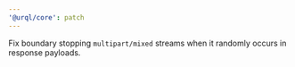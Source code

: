 ```yaml
---
'@urql/core': patch
---
```


Fix boundary stopping `multipart/mixed` streams when it randomly occurs in response payloads.
